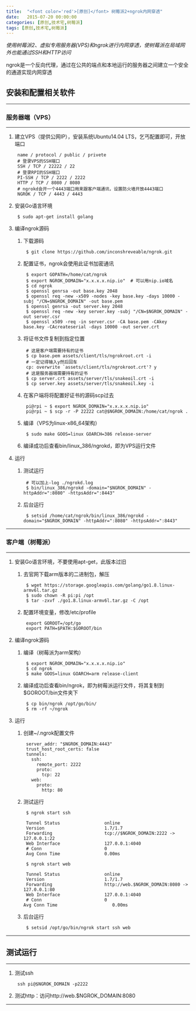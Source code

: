 ```yaml
---
title:  "<font color='red'>[原创]</font> 树莓派2+ngrok内网穿透"
date:   2015-07-20 00:00:00
categories: [原创,技术宅,树莓派]
tags: [原创,技术宅,树莓派]
---
```


*使用树莓派2、虚拟专用服务器(VPS)和ngrok进行内网穿透，使树莓派在局域网外也能通过SSH和HTTP访问*

ngrok是一个反向代理，通过在公共的端点和本地运行的服务器之间建立一个安全的通道实现内网穿透

## 安装和配置相关软件
---

### 服务器端（VPS）
---

1. 建立VPS（提供公网IP），安装系统Ubuntu14.04 LTS，乞丐配置即可，开放端口

		name / protocol / public / privete		
		# 登录VPS的SSH端口	
		SSH / TCP / 22222 / 22
		# 登录RPI的SSH端口
		PI-SSH / TCP / 2222 / 2222
		HTTP / TCP / 8080 / 8080
		# ngrokd会开一个4443端口用来跟客户端通讯，设置防火墙开放4443端口
		NGROK / TCP / 4443 / 4443	

2. 安装Go语言环境

		$ sudo apt-get install golang

3. 编译ngrok源码

	1. 下载源码

			$ git clone https://github.com/inconshreveable/ngrok.git

	2. 配置证书，ngrok会使用此证书加密通讯

			$ export GOPATH=/home/cat/ngrok
			$ export NGROK_DOMAIN="x.x.x.x.nip.io" 	# 可以用nip.io域名
			$ cd ngrok
			$ openssl genrsa -out base.key 2048
			$ openssl req -new -x509 -nodes -key base.key -days 10000 -subj "/CN=$NGROK_DOMAIN" -out base.pem
			$ openssl genrsa -out server.key 2048
			$ openssl req -new -key server.key -subj "/CN=$NGROK_DOMAIN" -out server.csr
			$ openssl x509 -req -in server.csr -CA base.pem -CAkey base.key -CAcreateserial -days 10000 -out server.crt

	3. 将证书文件复制到指定位置

			# 这是客户端需要持有的证书
			$ cp base.pem assets/client/tls/ngrokroot.crt -i
			# 一定记得输入y然后回车
			cp: overwrite `assets/client/tls/ngrokroot.crt'? y
			# 这是服务器端需要持有的证书
			$ cp server.crt assets/server/tls/snakeoil.crt -i
			$ cp server.key assets/server/tls/snakeoil.key -i

	4. 在客户端将将配置好证书的源码scp过去

			pi@rpi ~ $ export NGROK_DOMAIN="x.x.x.x.nip.io"
			pi@rpi ~ $ scp -r -P 22222 cat@$NGROK_DOMAIN:/home/cat/ngrok .

	4. 编译（VPS为linux-x86_64架构）

			$ sudo make GOOS=linux GOARCH=386 release-server

	5. 编译成功后查看bin/linux_386/ngrokd，即为VPS运行文件

4. 运行

	1. 测试运行

			# 可以加上-log ./ngrokd.log
			$ bin/linux_386/ngrokd -domain="$NGROK_DOMAIN" -httpAddr=":8080" -httpsAddr=":8443"

	2. 后台运行

			$ setsid /home/cat/ngrok/bin/linux_386/ngrokd -domain="$NGROK_DOMAIN" -httpAddr=":8080" -httpsAddr=":8443"

---

### 客户端（树莓派）
---

1. 安装Go语言环境，不要使用apt-get，此版本过旧

	1. 去官网下载arm版本的二进制包，解压

			$ wget https://storage.googleapis.com/golang/go1.8.linux-armv6l.tar.gz
			$ sudo chown -R pi:pi /opt
			$ tar -zxvf ./go1.8.linux-armv6l.tar.gz -C /opt

	2. 配置环境变量，修改/etc/profile

			export GOROOT=/opt/go
			export PATH=$PATH:$GOROOT/bin

2. 编译ngrok源码
		
	1. 编译（树莓派为arm架构）

			$ export NGROK_DOMAIN="x.x.x.x.nip.io"
			$ cd ngrok
			$ make GOOS=linux GOARCH=arm release-client

	2. 编译成功后查看bin/ngrok，即为树莓派运行文件，将其复制到$GOROOT/bin文件夹下

			$ cp bin/ngrok /opt/go/bin/
			$ rm -rf ~/ngrok

3. 运行

	1. 创建~/.ngrok配置文件

			server_addr: "$NGROK_DOMAIN:4443" 
			trust_host_root_certs: false
			tunnels:
			  ssh:
			    remote_port: 2222
			    proto:
			      tcp: 22
			  web:
		        proto:
		          http: 80

	2. 测试运行

			$ ngrok start ssh

			Tunnel Status                 online 
			Version                       1.7/1.7
			Forwarding                    tcp://$NGROK_DOMAIN:2222 -> 127.0.0.1:22      
			Web Interface                 127.0.0.1:4040                                         
			# Conn                        0       
			Avg Conn Time                 0.00ms  

			$ ngrok start web

			Tunnel Status                 online                                            
			Version                       1.7/1.7
			Forwarding                    http://web.$NGROK_DOMAIN:8080 -> 127.0.0.1:80
			Web Interface                 127.0.0.1:4040
			# Conn                        0                                                       Avg Conn Time                 	0.00ms 


	3. 后台运行

			$ setsid /opt/go/bin/ngrok start ssh web

---		

## 测试运行
---

1. 测试ssh

		ssh pi@$NGROK_DOMAIN -p2222

2. 测试http：访问http://web.$NGROK_DOMAIN:8080

---

